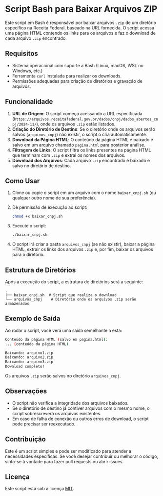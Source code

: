 # Script Bash para Baixar Arquivos ZIP

Este script em Bash é responsável por baixar arquivos `.zip` de um diretório específico na Receita Federal, baseado na URL fornecida. O script acessa uma página HTML contendo os links para os arquivos e faz o download de cada arquivo `.zip` encontrado.

## Requisitos

- Sistema operacional com suporte a Bash (Linux, macOS, WSL no Windows, etc.)
- Ferramenta `curl` instalada para realizar os downloads.
- Permissões adequadas para criação de diretórios e gravação de arquivos.

## Funcionalidade

1. **URL de Origem**: O script começa acessando a URL especificada (`https://arquivos.receitafederal.gov.br/dados/cnpj/dados_abertos_cnpj/2024-11/`), onde os arquivos `.zip` estão listados.
2. **Criação do Diretório de Destino**: Se o diretório onde os arquivos serão salvos (`arquivos_cnpj`) não existir, o script o cria automaticamente.
3. **Download da Página HTML**: O conteúdo da página HTML é baixado e salvo em um arquivo chamado `pagina.html` para posterior análise.
4. **Filtragem de Links**: O script filtra os links presentes na página HTML que terminam com `.zip` e extrai os nomes dos arquivos.
5. **Download dos Arquivos**: Cada arquivo `.zip` encontrado é baixado e salvo no diretório de destino.

## Como Usar

1. Clone ou copie o script em um arquivo com o nome `baixar_cnpj.sh` (ou qualquer outro nome de sua preferência).
2. Dê permissão de execução ao script:

   ```bash
   chmod +x baixar_cnpj.sh
   ```

3. Execute o script:

   ```bash
   ./baixar_cnpj.sh
   ```

4. O script irá criar a pasta `arquivos_cnpj` (se não existir), baixar a página HTML, extrair os links dos arquivos `.zip` e, por fim, baixar os arquivos para o diretório.

## Estrutura de Diretórios

Após a execução do script, a estrutura de diretórios será a seguinte:

```
.
├── baixar_cnpj.sh  # Script que realiza o download
└── arquivos_cnpj    # Diretório onde os arquivos .zip serão armazenados
```

## Exemplo de Saída

Ao rodar o script, você verá uma saída semelhante a esta:

```bash
Conteúdo da página HTML (salvo em pagina.html):
... (conteúdo da página HTML)

Baixando: arquivo1.zip
Baixando: arquivo2.zip
Baixando: arquivo3.zip
Download completo!
```

Os arquivos `.zip` serão salvos no diretório `arquivos_cnpj`.

## Observações

- O script não verifica a integridade dos arquivos baixados.
- Se o diretório de destino já contiver arquivos com o mesmo nome, o script sobrescreverá os arquivos existentes.
- Em caso de falha de conexão ou outros erros de download, o script pode precisar ser reexecutado.

## Contribuição

Este é um script simples e pode ser modificado para atender a necessidades específicas. Se você desejar contribuir ou melhorar o código, sinta-se à vontade para fazer pull requests ou abrir issues.

## Licença

Este script está sob a licença [MIT](https://opensource.org/licenses/MIT).

